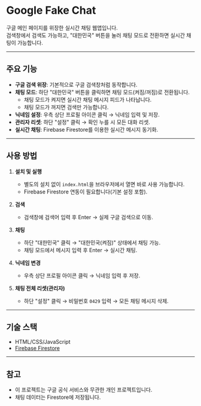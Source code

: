 # Google Fake Chat

구글 메인 페이지를 위장한 실시간 채팅 웹앱입니다.  
검색창에서 검색도 가능하고, "대한민국" 버튼을 눌러 채팅 모드로 전환하면 실시간 채팅이 가능합니다.

---

## 주요 기능

- **구글 검색 위장**: 기본적으로 구글 검색창처럼 동작합니다.
- **채팅 모드**: 하단 "대한민국" 버튼을 클릭하면 채팅 모드(켜짐/꺼짐)로 전환됩니다.
    - 채팅 모드가 켜지면 실시간 채팅 메시지 피드가 나타납니다.
    - 채팅 모드가 꺼지면 검색만 가능합니다.
- **닉네임 설정**: 우측 상단 프로필 아이콘 클릭 → 닉네임 입력 및 저장.
- **관리자 리셋**: 하단 "설정" 클릭 → 확인 누를 시 모든 대화 리셋.
- **실시간 채팅**: Firebase Firestore를 이용한 실시간 메시지 동기화.

---

## 사용 방법

1. **설치 및 실행**
    - 별도의 설치 없이 `index.html`을 브라우저에서 열면 바로 사용 가능합니다.
    - Firebase Firestore 연동이 필요합니다(기본 설정 포함).

2. **검색**
    - 검색창에 검색어 입력 후 Enter → 실제 구글 검색으로 이동.

3. **채팅**
    - 하단 "대한민국" 클릭 → "대한민국(켜짐)" 상태에서 채팅 가능.
    - 채팅 모드에서 메시지 입력 후 Enter → 실시간 채팅.

4. **닉네임 변경**
    - 우측 상단 프로필 아이콘 클릭 → 닉네임 입력 후 저장.

5. **채팅 전체 리셋(관리자)**
    - 하단 "설정" 클릭 → 비밀번호 `0429` 입력 → 모든 채팅 메시지 삭제.

---

## 기술 스택

- HTML/CSS/JavaScript
- [Firebase Firestore](https://firebase.google.com/)

---

## 참고

- 이 프로젝트는 구글 공식 서비스와 무관한 개인 프로젝트입니다.
- 채팅 데이터는 Firestore에 저장됩니다.